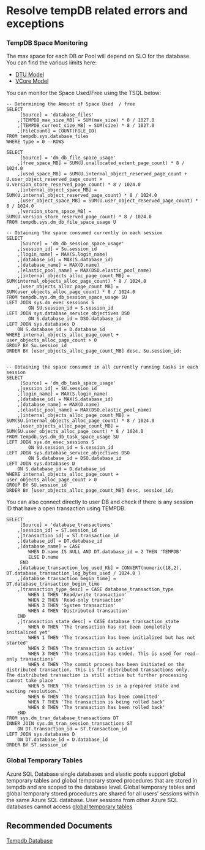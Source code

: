 <properties
	pageTitle="Resolve tempDB related errors and exceptions"
	description="Resolve tempDB related errors and exceptions"
	service="microsoft.sql"
	resource="servers"
	authors="andikshi"
  	ms.author="andikshi"
	displayOrder="2"
	selfHelpType="generic"
	supportTopicIds="32749519"
	productPesIds="13491"
	cloudEnvironments="public,blackForest,fairfax, usnat, ussec, mooncake"
    resourceTags="servers, databases"
	articleId="ebc55c88-a4f5-4cb4-829d-35e6e165e490"
	ownershipId="AzureData_AzureSQLDB_Performance"
/>

# Resolve tempDB related errors and exceptions

### TempDB Space Monitoring

The max space for each DB or Pool will depend on SLO for the database. You can find the various limits here:

* [DTU Model](https://docs.microsoft.com/sql/relational-databases/databases/tempdb-database?view=sql-server-ver15#tempdb-database-in-sql-database)
* [VCore Model](https://docs.microsoft.com/azure/azure-sql/database/resource-limits-vcore-single-databases)

You can monitor the Space Used/Free using the TSQL below:

```
-- Determining the Amount of Space Used  / free
SELECT 
	 [Source] = 'database_files'
	,[TEMPDB_max_size_MB] = SUM(max_size) * 8 / 1027.0
	,[TEMPDB_current_size_MB] = SUM(size) * 8 / 1027.0
	,[FileCount] = COUNT(FILE_ID)
FROM tempdb.sys.database_files
WHERE type = 0 --ROWS

SELECT 
	 [Source] = 'dm_db_file_space_usage'
	,[free_space_MB] = SUM(U.unallocated_extent_page_count) * 8 / 1024.0
	,[used_space_MB] = SUM(U.internal_object_reserved_page_count + U.user_object_reserved_page_count + U.version_store_reserved_page_count) * 8 / 1024.0
    ,[internal_object_space_MB] = SUM(U.internal_object_reserved_page_count) * 8 / 1024.0
    ,[user_object_space_MB] = SUM(U.user_object_reserved_page_count) * 8 / 1024.0
    ,[version_store_space_MB] = SUM(U.version_store_reserved_page_count) * 8 / 1024.0
FROM tempdb.sys.dm_db_file_space_usage U

-- Obtaining the space consumed currently in each session
SELECT 
	 [Source] = 'dm_db_session_space_usage'
	,[session_id] = Su.session_id
	,[login_name] = MAX(S.login_name)
	,[database_id] = MAX(S.database_id)
	,[database_name] = MAX(D.name)
	,[elastic_pool_name] = MAX(DSO.elastic_pool_name)
	,[internal_objects_alloc_page_count_MB] = SUM(internal_objects_alloc_page_count) * 8 / 1024.0
	,[user_objects_alloc_page_count_MB] = SUM(user_objects_alloc_page_count) * 8 / 1024.0
FROM tempdb.sys.dm_db_session_space_usage SU
LEFT JOIN sys.dm_exec_sessions S
        ON SU.session_id = S.session_id
LEFT JOIN sys.database_service_objectives DSO
        ON S.database_id = DSO.database_id
LEFT JOIN sys.databases D
	ON S.database_id = D.database_id
WHERE internal_objects_alloc_page_count + user_objects_alloc_page_count > 0
GROUP BY Su.session_id
ORDER BY [user_objects_alloc_page_count_MB] desc, Su.session_id;


-- Obtaining the space consumed in all currently running tasks in each session
SELECT 
	 [Source] = 'dm_db_task_space_usage'
	,[session_id] = SU.session_id
	,[login_name] = MAX(S.login_name)
	,[database_id] = MAX(S.database_id)
	,[database_name] = MAX(D.name)
	,[elastic_pool_name] = MAX(DSO.elastic_pool_name)
	,[internal_objects_alloc_page_count_MB] = SUM(SU.internal_objects_alloc_page_count) * 8 / 1024.0
	,[user_objects_alloc_page_count_MB] = SUM(SU.user_objects_alloc_page_count) * 8 / 1024.0
FROM tempdb.sys.dm_db_task_space_usage SU
LEFT JOIN sys.dm_exec_sessions S
        ON SU.session_id = S.session_id
LEFT JOIN sys.database_service_objectives DSO
        ON S.database_id = DSO.database_id
LEFT JOIN sys.databases D
	ON S.database_id = D.database_id
WHERE internal_objects_alloc_page_count + user_objects_alloc_page_count > 0
GROUP BY SU.session_id
ORDER BY [user_objects_alloc_page_count_MB] desc, session_id;
```
You can also connect directly to user DB and check if there is any session ID that have a open transaction using TEMPDB.

```
SELECT 
	 [Source] = 'database_transactions'
	,[session_id] = ST.session_id
	,[transaction_id] = ST.transaction_id
	,[database_id] = DT.database_id
	,[database_name] = CASE
		WHEN D.name IS NULL AND DT.database_id = 2 THEN 'TEMPDB'
		ELSE D.name
	 END
	,[database_transaction_log_used_Kb] = CONVERT(numeric(18,2), DT.database_transaction_log_bytes_used / 1024.0 )
	,[database_transaction_begin_time] = DT.database_transaction_begin_time
	,[transaction_type_desc] = CASE database_transaction_type
		WHEN 1 THEN 'Read/write transaction'
		WHEN 2 THEN 'Read-only transaction'
		WHEN 3 THEN 'System transaction'
		WHEN 4 THEN 'Distributed transaction'
	END
	,[transaction_state_desc] = CASE database_transaction_state
		WHEN 0 THEN 'The transaction has not been completely initialized yet'
		WHEN 1 THEN 'The transaction has been initialized but has not started'
		WHEN 2 THEN 'The transaction is active'
		WHEN 3 THEN 'The transaction has ended. This is used for read-only transactions'
		WHEN 4 THEN 'The commit process has been initiated on the distributed transaction. This is for distributed transactions only. The distributed transaction is still active but further processing cannot take place'
		WHEN 5 THEN 'The transaction is in a prepared state and waiting resolution.'
		WHEN 6 THEN 'The transaction has been committed'
		WHEN 7 THEN 'The transaction is being rolled back'
		WHEN 8 THEN 'The transaction has been rolled back'
	END
FROM sys.dm_tran_database_transactions DT
INNER JOIN sys.dm_tran_session_transactions ST
	ON DT.transaction_id = ST.transaction_id
LEFT JOIN sys.databases D
	ON DT.database_id = D.database_id
ORDER BY ST.session_id
```

### Global Temporary Tables

Azure SQL Database single databases and elastic pools support global temporary tables and global temporary stored procedures that are stored in tempdb and are scoped to the database level. Global temporary tables and global temporary stored procedures are shared for all users' sessions within the same Azure SQL database. User sessions from other Azure SQL databases cannot access [global temporary tables](https://docs.microsoft.com/sql/t-sql/statements/create-table-transact-sql?view=sql-server-ver15#database-scoped-global-temporary-tables-azure-sql-database)

## **Recommended Documents**

[Tempdb Database](https://docs.microsoft.com/sql/relational-databases/databases/tempdb-database?view=sql-server-ver15)

